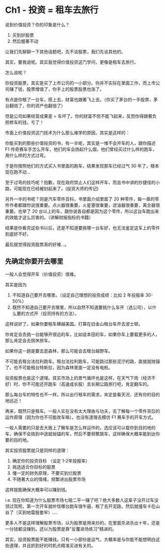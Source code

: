 # Ch1 - 投资 = 租车去旅行

说到价值投资？你的印象是什么？

1. 买到好股票
2. 然后握著不动

让我们先聊聊一下其他话题吧，先不谈股票，我们先谈其他的。

其实，要我说呢。其实我觉得价值投资这门学问，更像是租车去旅行。

怎么说呢？

你投资股票，其实是买了上市公司的一小部分。你并不实际在里面工作，而上市公司赚了钱，股票增值了，你手上的股票股票也涨了。

有点是你租了一台车，搭上去，财富也跟著飞上去。（你买了茅台的一手股票，茅台翻倍了，你的资产也翻倍了）

但是公司如果经营成果差 = 车坏了。你的财富不但不能飞起来，反而你得跟著负担修车的钱，亏了！

市面上价值投资这门技术为什么那么难学的原因，其实是这样的：

你能买到的那些价值投资的书，有一半呢，其实是一堆不会开车的人，跟你描述 F1 传奇赛车手怎么开车，他们的车会扬起什么烟，他们曾经买过什么样的跑车，用什么样的方式过弯。

于是你按照他们的方式买入书里面的跑车，结果发现那车已经过气 30 年了，根本现在跑不动...

至于过弯的技巧呢？抱歉，现在政府禁止人们这样开车，而且书中讲的抄捷径的小路，可能现在已经被封起来了。(投资大师的传记)

另外一半的书呢？则是汽车零件百科，书里面介绍里面了 20 种零件，每一章的零件作者都跟你说很重要。点火器很重要，火星塞很重要，滤油器很重要，离合器很重要。也举了 20 台以上的车，跟你说各自都是因为这个零件，所以这台车跑出来的效能才这么厉害的。（讲解财报指标的书籍）

结果是你看完这些书以后，还是不知道要挑哪一台车好，也无法鉴定这车上的零件到底好不好。

最后就觉得投资股票真的好难...。

## 先确定你要开去哪里

一般人会觉得开车（价值投资）很难。

其实是因为

1. 不知道自己要开去哪里。（设定自己理想的投资成绩：比如 2 年投报率 30-50%）
2. 既然不知道自己要开去哪里，所以自然不知道要挑什么车开（选公司），以什么要的方式开（投资持有的方法）。

这样说好了。如果你要租车横越美国。打算在旧金山租台车开去波士顿。

你肯定会去挑一台能够开很远的车，比如说本田的车，如果你车上要载更多的人，那么肯定会去挑休旅车。

如果你这一趟是要去逛森林，那么可能会去租台越野车。

不可能去租台法拉利跑车。租台法拉利跑车，可能路过那些泥泞的路，直接就抛锚了。也不可能租台特斯拉，因为森林里面一定没有电桩。

投资股票也是这个道理。其实市场上的景气循环也是这样，在天气下雨（经济不好）时，你不可能还开跑车（高速成长股）去长期公路旅行吧，肯定翻车的。

那么每台车的特性也不一样。所以出行租车的需求，肯定是看天况，还有你的目的地远近！

再来，既然只是租车。一般人实在没有太大理由与功夫，去了解每一个零件背后的运作原理（因为你也不可能改车嘛）。也没有道理去模仿 F1 赛车手的开车方式。

一般人需要的只是去大致上了解车是怎么样运作的，选应该可以载你到目的地的车，确保不会挑到中途就抛锚的车，然后不要频繁跳车，这样确保大概率能到达你要的目的地。

其实投资股票就只是同样的道理：

1. 确定你的投资目标 （设定 1-2年投报率）
2. 挑选适合你目标的股票
3. 懂一定的财务原理，不要买到烂股票
4. 不随著大众的情绪，频繁进出股票市场

这样就能确保大概率可以赚到钱。

i.e. 现在你知道为什么股票市场七赔二平一赚了吧？绝大多数人这辈子没开过车没领过驾照，第一次开车就听信哪台跑车很牛逼，租了去开泥路，然后就撞车卡在山谷了（买到地雷股套牢）....

更多人不是这样理解股票市场，以为股票是用来炒的，在里面杀进杀出十年，还是一分钱都没赚到。还以为股票是靠"反覆进场练习"精进的。

其实，投资股票能不能赚钱。只有一小部份是运气，大概率是与你能不能想明白这些道理，并且抓到好的时机点精准买进有关的。
